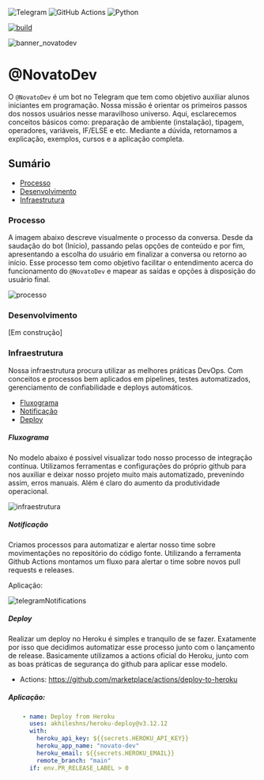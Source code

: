 <img alt="Telegram" src="https://img.shields.io/badge/Telegram-2CA5E0?style=for-the-badge&logo=telegram&logoColor=white" /> <img alt="GitHub Actions" src="https://img.shields.io/badge/github%20actions%20-%232671E5.svg?&style=for-the-badge&logo=github%20actions&logoColor=white"/> <img alt="Python" src="https://img.shields.io/badge/python%20-%2314354C.svg?&style=for-the-badge&logo=python&logoColor=white"/> 

[![build](https://img.shields.io/wercker/build/wercker/go-wercker-api.svg)](https://github.com/LucasRejanio/chatbot-telegram/actions)

![banner_novatodev](https://user-images.githubusercontent.com/52427398/116485616-093a2900-a862-11eb-99fe-d6fee3eaadb1.png)

# @NovatoDev

O `@NovatoDev` é um bot no Telegram que tem como objetivo auxiliar alunos iniciantes em programação. Nossa missão é orientar os primeiros passos dos nossos usuários nesse maravilhoso universo. Aqui, esclarecemos conceitos básicos como: preparação de ambiente (instalação), tipagem, operadores, variáveis, IF/ELSE e etc. Mediante a dúvida, retornamos a explicação, exemplos, cursos e a aplicação completa.

## Sumário

- [Processo](#processo)
- [Desenvolvimento](#desenvolvimento)
- [Infraestrutura](#infraestrutura)

### Processo

A imagem abaixo descreve visualmente o processo da conversa. Desde da saudação do bot (Início), passando pelas opções de conteúdo e por fim, apresentando a escolha do usuário em finalizar a conversa ou retorno ao início. Esse processo tem como objetivo facilitar o entendimento acerca do funcionamento do `@NovatoDev` e mapear as saídas e opções à disposição do usuário final.

![processo](https://user-images.githubusercontent.com/52427398/116485787-76e65500-a862-11eb-9c81-a48f19b14966.png)

### Desenvolvimento
[Em construção]

### Infraestrutura

Nossa infraestrutura procura utilizar as melhores práticas DevOps. Com conceitos e processos bem aplicados em pipelines, testes automatizados, gerenciamento de confiabilidade e deploys automáticos.

- [Fluxograma](#fluxograma)
- [Notificação](#notificação)
- [Deploy](#deploy)

##### Fluxograma

No modelo abaixo é possível visualizar todo nosso processo de integração contínua. Utilizamos ferramentas e configurações do próprio github para nos auxiliar e deixar nosso projeto muito mais automatizado, prevenindo assim, erros manuais. Além é claro do aumento da produtividade operacional.

![infraestrutura](https://user-images.githubusercontent.com/52427398/116484557-b1022780-a85f-11eb-8f4c-ab042bf0d329.png)

##### Notificação

Criamos processos para automatizar e alertar nosso time sobre movimentações no repositório do código fonte. Utilizando a ferramenta Github Actions montamos um fluxo para alertar o time sobre novos pull requests e releases.

Aplicação:

![telegramNotifications](https://user-images.githubusercontent.com/52427398/116475257-f7e82100-a84f-11eb-8b85-41b83d910498.png)

##### Deploy

Realizar um deploy no Heroku é simples e tranquilo de se fazer. Exatamente por isso que decidimos automatizar esse processo junto com o lançamento de release. Basicamente utilizamos a actions oficial do Heroku, junto com as boas práticas de segurança do github para aplicar esse modelo.

- Actions: https://github.com/marketplace/actions/deploy-to-heroku

##### Aplicação:  

```yml
    - name: Deploy from Heroku
      uses: akhileshns/heroku-deploy@v3.12.12
      with:
        heroku_api_key: ${{secrets.HEROKU_API_KEY}}
        heroku_app_name: "novato-dev"
        heroku_email: ${{secrets.HEROKU_EMAIL}}
        remote_branch: "main"
      if: env.PR_RELEASE_LABEL > 0
```
